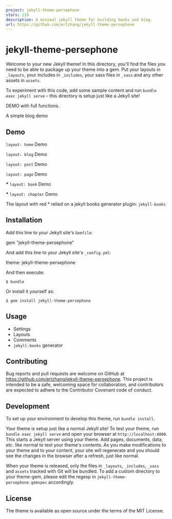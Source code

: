 ```yaml
---
project: jekyll-theme-persephone
stars: 219
description: A minimal jekyll theme for building books and blog.
url: https://github.com/erlzhang/jekyll-theme-persephone
---
```


jekyll-theme-persephone
=======================

Welcome to your new Jekyll theme! In this directory, you'll find the files you need to be able to package up your theme into a gem. Put your layouts in `_layouts`, your includes in `_includes`, your sass files in `_sass` and any other assets in `assets`.

To experiment with this code, add some sample content and run `bundle exec jekyll serve` – this directory is setup just like a Jekyll site!

DEMO with full functions.

A simple blog demo

Demo
----

`layout: home` Demo

`layout: blog` Demo

`layout: post` Demo

`layout: page` Demo

**\*** `layout: book` Demo

**\*** `layout: chapter` Demo

The layout with red \* relied on a jekyll books generator plugin: `jekyll-books`

Installation
------------

Add this line to your Jekyll site's `Gemfile`:

gem "jekyll-theme-persephone"

And add this line to your Jekyll site's `_config.yml`:

theme: jekyll-theme-persephone

And then execute:

```
$ bundle
```

Or install it yourself as:

```
$ gem install jekyll-theme-persephone
```

Usage
-----

-   Settings
-   Layouts
-   Comments
-   `jekyll-books` generator

Contributing
------------

Bug reports and pull requests are welcome on GitHub at https://github.com/erlzhang/jekyll-theme-persephone. This project is intended to be a safe, welcoming space for collaboration, and contributors are expected to adhere to the Contributor Covenant code of conduct.

Development
-----------

To set up your environment to develop this theme, run `bundle install`.

Your theme is setup just like a normal Jekyll site! To test your theme, run `bundle exec jekyll serve` and open your browser at `http://localhost:4000`. This starts a Jekyll server using your theme. Add pages, documents, data, etc. like normal to test your theme's contents. As you make modifications to your theme and to your content, your site will regenerate and you should see the changes in the browser after a refresh, just like normal.

When your theme is released, only the files in `_layouts`, `_includes`, `_sass` and `assets` tracked with Git will be bundled. To add a custom directory to your theme-gem, please edit the regexp in `jekyll-theme-persephone.gemspec` accordingly.

License
-------

The theme is available as open source under the terms of the MIT License.
